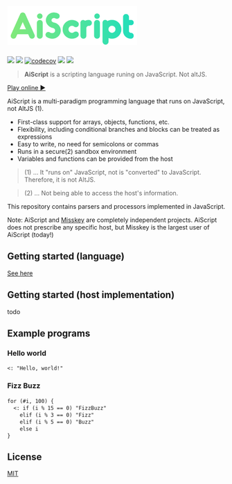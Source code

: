 <h1><img src="../../aiscript.svg" alt="AiScript" width="300"></h1>

[![](https://img.shields.io/npm/v/@syuilo/aiscript.svg?style=flat-square)](https://www.npmjs.com/package/@syuilo/aiscript)
![](https://github.com/syuilo/aiscript/workflows/ci/badge.svg)
[![codecov](https://codecov.io/gh/syuilo/aiscript/branch/master/graph/badge.svg?token=R6IQZ3QJOL)](https://codecov.io/gh/syuilo/aiscript)
[![](https://img.shields.io/badge/license-MIT-444444.svg?style=flat-square)](http://opensource.org/licenses/MIT)
[![](https://img.shields.io/badge/PRs-welcome-brightgreen.svg?style=flat-square&logo=github)](http://makeapullrequest.com)

> **AiScript** is a scripting language runing on JavaScript. Not altJS.

[Play online ▶](https://syuilo.github.io/aiscript/)

AiScript is a multi-paradigm programming language that runs on JavaScript, not AltJS (1).

* First-class support for arrays, objects, functions, etc.
* Flexibility, including conditional branches and blocks can be treated as expressions
* Easy to write, no need for semicolons or commas
* Runs in a secure(2) sandbox environment
* Variables and functions can be provided from the host

> (1) ... It "runs on" JavaScript, not is "converted" to JavaScript. Therefore, it is not AltJS.

> (2) ... Not being able to access the host's information.

This repository contains parsers and processors implemented in JavaScript.

Note: AiScript and [Misskey](https://github.com/syuilo/misskey) are completely independent projects. AiScript does not prescribe any specific host, but Misskey is the largest user of AiScript (today!)

## Getting started (language)
[See here](./docs/get-started.md)

## Getting started (host implementation)
todo

## Example programs
### Hello world
```
<: "Hello, world!"
```

### Fizz Buzz
```
for (#i, 100) {
  <: if (i % 15 == 0) "FizzBuzz"
    elif (i % 3 == 0) "Fizz"
    elif (i % 5 == 0) "Buzz"
    else i
}
```

## License
[MIT](LICENSE)
